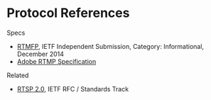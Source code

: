 # Protocol References

Specs
* [RTMFP](https://tools.ietf.org/html/rfc7425), IETF Independent Submission, Category: Informational, December 2014
* [Adobe RTMP Specification](https://www.adobe.com/content/dam/acom/en/devnet/rtmp/pdf/rtmp_specification_1.0.pdf)


Related
* [RTSP 2.0](https://tools.ietf.org/html/rfc7826), IETF RFC / Standards Track